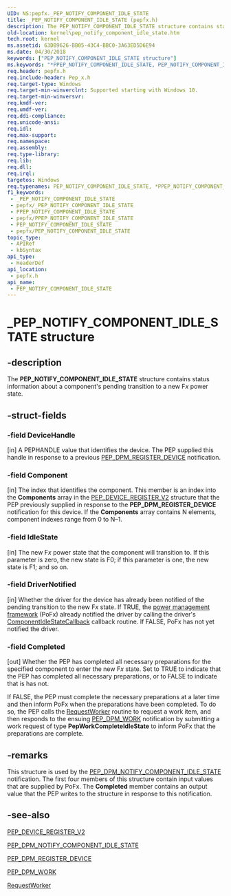 ```yaml
---
UID: NS:pepfx._PEP_NOTIFY_COMPONENT_IDLE_STATE
title: _PEP_NOTIFY_COMPONENT_IDLE_STATE (pepfx.h)
description: The PEP_NOTIFY_COMPONENT_IDLE_STATE structure contains status information about a component's pending transition to a new Fx power state.
old-location: kernel\pep_notify_component_idle_state.htm
tech.root: kernel
ms.assetid: 63DB9626-BB05-43C4-BBC0-3A63ED5D6E94
ms.date: 04/30/2018
keywords: ["PEP_NOTIFY_COMPONENT_IDLE_STATE structure"]
ms.keywords: "*PPEP_NOTIFY_COMPONENT_IDLE_STATE, PEP_NOTIFY_COMPONENT_IDLE_STATE, PEP_NOTIFY_COMPONENT_IDLE_STATE structure [Kernel-Mode Driver Architecture], PPEP_NOTIFY_COMPONENT_IDLE_STATE, PPEP_NOTIFY_COMPONENT_IDLE_STATE structure pointer [Kernel-Mode Driver Architecture], _PEP_NOTIFY_COMPONENT_IDLE_STATE, kernel.pep_notify_component_idle_state, pepfx/PEP_NOTIFY_COMPONENT_IDLE_STATE, pepfx/PPEP_NOTIFY_COMPONENT_IDLE_STATE"
req.header: pepfx.h
req.include-header: Pep_x.h
req.target-type: Windows
req.target-min-winverclnt: Supported starting with Windows 10.
req.target-min-winversvr: 
req.kmdf-ver: 
req.umdf-ver: 
req.ddi-compliance: 
req.unicode-ansi: 
req.idl: 
req.max-support: 
req.namespace: 
req.assembly: 
req.type-library: 
req.lib: 
req.dll: 
req.irql: 
targetos: Windows
req.typenames: PEP_NOTIFY_COMPONENT_IDLE_STATE, *PPEP_NOTIFY_COMPONENT_IDLE_STATE
f1_keywords:
 - _PEP_NOTIFY_COMPONENT_IDLE_STATE
 - pepfx/_PEP_NOTIFY_COMPONENT_IDLE_STATE
 - PPEP_NOTIFY_COMPONENT_IDLE_STATE
 - pepfx/PPEP_NOTIFY_COMPONENT_IDLE_STATE
 - PEP_NOTIFY_COMPONENT_IDLE_STATE
 - pepfx/PEP_NOTIFY_COMPONENT_IDLE_STATE
topic_type:
 - APIRef
 - kbSyntax
api_type:
 - HeaderDef
api_location:
 - pepfx.h
api_name:
 - PEP_NOTIFY_COMPONENT_IDLE_STATE
---
```


# _PEP_NOTIFY_COMPONENT_IDLE_STATE structure


## -description

The <b>PEP_NOTIFY_COMPONENT_IDLE_STATE</b> structure contains status information about a component's pending transition to a new F<i>x</i> power state.

## -struct-fields

### -field DeviceHandle

[in] A PEPHANDLE value that identifies the device. The PEP supplied this handle in response to a previous <a href="https://docs.microsoft.com/windows-hardware/drivers/ddi/pepfx/ns-pepfx-_pep_register_crashdump_device">PEP_DPM_REGISTER_DEVICE</a> notification.

### -field Component

[in] The index that identifies the component. This member is an index into the <b>Components</b> array in the <a href="https://docs.microsoft.com/windows-hardware/drivers/ddi/pepfx/ns-pepfx-_pep_device_register_v2">PEP_DEVICE_REGISTER_V2</a> structure that the PEP previously supplied in response to the <b>PEP_DPM_REGISTER_DEVICE</b> notification for this device. If the <b>Components</b> array contains N elements, component indexes range from 0 to N–1.

### -field IdleState

[in] The new F<i>x</i> power state that the component will transition to. If this parameter is zero, the new state is F0; if this parameter is one, the new state is F1; and so on.

### -field DriverNotified

[in] Whether the driver for the device has already been notified of the pending transition to the new F<i>x</i> state. If TRUE, the <a href="https://docs.microsoft.com/windows-hardware/drivers/ddi/index">power management framework</a> (PoFx) already notified the driver by calling the driver's <a href="https://docs.microsoft.com/windows-hardware/drivers/ddi/wdm/nc-wdm-po_fx_component_idle_state_callback">ComponentIdleStateCallback</a> callback routine. If FALSE, PoFx has not yet notified the driver.

### -field Completed

[out] Whether the PEP has completed all necessary preparations for the specified component to enter the new F<i>x</i> state. Set to TRUE to indicate that the PEP has completed all necessary preparations, or to FALSE to indicate that is has not.

If FALSE, the PEP must complete the necessary preparations at a later time and then inform PoFx when the preparations have been completed. To do so, the PEP calls the <a href="https://docs.microsoft.com/windows-hardware/drivers/ddi/pepfx/nc-pepfx-pofxcallbackrequestworker">RequestWorker</a> routine to request a work item, and then responds to the ensuing <a href="https://docs.microsoft.com/windows-hardware/drivers/kernel/using-peps-for-acpi-services">PEP_DPM_WORK</a> notification by submitting a work request of type <b>PepWorkCompleteIdleState</b> to inform PoFx that the preparations are complete.

## -remarks

This structure is used by the <a href="https://docs.microsoft.com/windows-hardware/drivers/ddi/pepfx/ns-pepfx-_pep_notify_component_idle_state">PEP_DPM_NOTIFY_COMPONENT_IDLE_STATE</a> notification. The first four members of this structure contain input values that are supplied by PoFx. The <b>Completed</b> member contains an output value that the PEP writes to the structure in response to this notification.

## -see-also

<a href="https://docs.microsoft.com/windows-hardware/drivers/ddi/pepfx/ns-pepfx-_pep_device_register_v2">PEP_DEVICE_REGISTER_V2</a>



<a href="https://docs.microsoft.com/windows-hardware/drivers/ddi/pepfx/ns-pepfx-_pep_notify_component_idle_state">PEP_DPM_NOTIFY_COMPONENT_IDLE_STATE</a>



<a href="https://docs.microsoft.com/windows-hardware/drivers/ddi/pepfx/ns-pepfx-_pep_register_crashdump_device">PEP_DPM_REGISTER_DEVICE</a>



<a href="https://docs.microsoft.com/windows-hardware/drivers/kernel/using-peps-for-acpi-services">PEP_DPM_WORK</a>



<a href="https://docs.microsoft.com/windows-hardware/drivers/ddi/pepfx/nc-pepfx-pofxcallbackrequestworker">RequestWorker</a>


